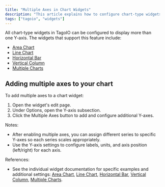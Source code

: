 ```yaml
---
title: "Multiple Axes in Chart Widgets"
description: "This article explains how to configure chart-type widgets in TagoIO to display more than one Y-axis and lists which widgets support this feature, plus instructions for enabling multiple axes in a widget."
tags: ["tagoio", "widgets"]
---
```


All chart-type widgets in TagoIO can be configured to display more than one Y-axis. The widgets that support this feature include:
- [Area Chart](link-to-area-chart)
- [Line Chart](link-to-line-chart)
- [Horizontal Bar](link-to-horizontal-bar)
- [Vertical Column](link-to-vertical-column)
- [Multiple Charts](link-to-multiple-charts)

<!-- Image placeholder removed for build -->

## Adding multiple axes to your chart

To add multiple axes to a chart widget:

1. Open the widget's edit page.
2. Under Options, open the Y-axis subsection.
3. Click the Multiple Axes button to add and configure additional Y-axes.

<!-- Image placeholder removed for build -->

Notes:
- After enabling multiple axes, you can assign different series to specific Y-axes so each series scales appropriately.
- Use the Y-axis settings to configure labels, units, and axis position (left/right) for each axis.

References:
- See the individual widget documentation for specific examples and additional settings: [Area Chart](link-to-area-chart), [Line Chart](link-to-line-chart), [Horizontal Bar](link-to-horizontal-bar), [Vertical Column](link-to-vertical-column), [Multiple Charts](link-to-multiple-charts).